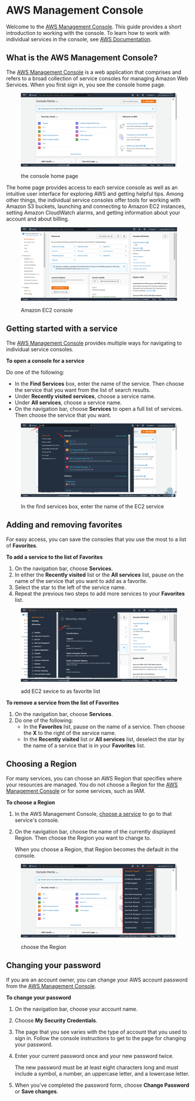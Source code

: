 # AWS Management Console

Welcome to the [AWS Management Console](https://console.aws.amazon.com/). This guide provides a short introduction to working with the console. To learn how to work with individual services in the console, see [AWS Documentation](https://aws.amazon.com/documentation/).

## What is the AWS Management Console? <a href="#learn-whats-new" id="learn-whats-new"></a>

The [AWS Management Console](https://console.aws.amazon.com/) is a web application that comprises and refers to a broad collection of service consoles for managing Amazon Web Services. When you first sign in, you see the console home page.

<figure><img src="../.gitbook/assets/23.png" alt=""><figcaption><p>the console home page</p></figcaption></figure>

The home page provides access to each service console as well as an intuitive user interface for exploring AWS and getting helpful tips. Among other things, the individual service consoles offer tools for working with Amazon S3 buckets, launching and connecting to Amazon EC2 instances, setting Amazon CloudWatch alarms, and getting information about your account and about billing.

<figure><img src="../.gitbook/assets/24.png" alt=""><figcaption><p>Amazon EC2 console </p></figcaption></figure>

## Getting started with a service <a href="#start-service" id="start-service"></a>

The [AWS Management Console](https://console.aws.amazon.com/) provides multiple ways for navigating to individual service consoles.

**To open a console for a service**

Do one of the following:

* In the **Find Services** box, enter the name of the service. Then choose the service that you want from the list of search results.
* Under **Recently visited services**, choose a service name.
* Under **All services**, choose a service name.
* On the navigation bar, choose **Services** to open a full list of services. Then choose the service that you want.

<figure><img src="../.gitbook/assets/25.png" alt=""><figcaption><p>In the find services box, enter the name of the EC2 service</p></figcaption></figure>

## Adding and removing favorites <a href="#add-remove-shortcut" id="add-remove-shortcut"></a>

For easy access, you can save the consoles that you use the most to a list of **Favorites**.

**To add a service to the list of Favorites**

1. On the navigation bar, choose **Services**.
2. In either the **Recently visited** list or the **All services** list, pause on the name of the service that you want to add as a favorite.
3. Select the star to the left of the service name.
4. Repeat the previous two steps to add more services to your **Favorites** list.

<figure><img src="../.gitbook/assets/26.png" alt=""><figcaption><p>add EC2 sevice to as favorite list</p></figcaption></figure>

**To remove a service from the list of Favorites**

1. On the navigation bar, choose **Services**.
2. Do one of the following:
   * In the **Favorites** list, pause on the name of a service. Then choose the **X** to the right of the service name.
   * In the **Recently visited** list or **All services** list, deselect the star by the name of a service that is in your **Favorites** list.

## Choosing a Region <a href="#select-region" id="select-region"></a>

For many services, you can choose an AWS Region that specifies where your resources are managed. You do not choose a Region for the [AWS Management Console](https://console.aws.amazon.com/) or for some services, such as IAM.

**To choose a Region**

1. In the AWS Management Console, [choose a service](https://docs.aws.amazon.com/awsconsolehelpdocs/latest/gsg/getting-started.html#start-service) to go to that service's console.
2.  On the navigation bar, choose the name of the currently displayed Region. Then choose the Region you want to change to.

    When you choose a Region, that Region becomes the default in the console.

<figure><img src="../.gitbook/assets/27.png" alt=""><figcaption><p>choose the Region</p></figcaption></figure>

## Changing your password <a href="#change-password" id="change-password"></a>

If you are an account owner, you can change your AWS account password from the [AWS Management Console](https://console.aws.amazon.com/).

**To change your password**

1. On the navigation bar, choose your account name.
2. Choose **My Security Credentials**.
3. The page that you see varies with the type of account that you used to sign in. Follow the console instructions to get to the page for changing your password.
4.  Enter your current password once and your new password twice.

    The new password must be at least eight characters long and must include a symbol, a number, an uppercase letter, and a lowercase letter.
5. When you've completed the password form, choose **Change Password** or **Save changes**.
